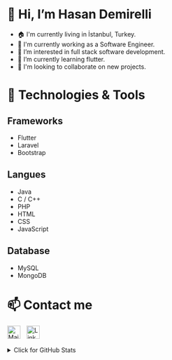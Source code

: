 # 👋 Hi, I’m Hasan Demirelli

- 🏠 I'm currently living in İstanbul, Turkey.
- 💼 I'm currently working as a Software Engineer.
- 👀 I’m interested in full stack software development.
- 🌱 I’m currently learning flutter.
- 🤝 I'm looking to collaborate on new projects.

# 💼 Technologies & Tools
## Frameworks
- Flutter
- Laravel
- Bootstrap
## Langues
- Java
- C / C++
- PHP
- HTML
- CSS
- JavaScript
## Database
- MySQL
- MongoDB

# 📫 Contact me
<a href="mailto:hasandemirelli8@gmail.com" target="_blank"><img alt="Mail" src="https://cdn-icons-png.flaticon.com/512/5968/5968534.png" height="30" style="margin-right:10px"></a>
<a href="https://www.linkedin.com/in/hasan-demirelli-a26a29177/" target="_blank"><img alt="LinkedIn" src="https://cdn-icons-png.flaticon.com/512/174/174857.png" height="30" style="margin-right:10px"></a>







<details>
<summary>Click for GitHub Stats</summary>
<p>
    <img alt = "GitHub Stats" src="https://github-readme-stats.vercel.app/api?username=hasandemirelli&show_icons=true&hide=issues&icon_color=000000&hide_border=true&title_color=5391FE&text_color=555">
    <img alt = "Top Language" src="https://github-readme-stats.vercel.app/api/top-langs/?username=hasandemirelli&hide=html,&hide_border=true&title_color=5391FE&text_color=555">
</p>
</details>

<!---
hasandemirelli/hasandemirelli is a ✨ special ✨ repository because its `README.md` (this file) appears on your GitHub profile.
You can click the Preview link to take a look at your changes.
--->
